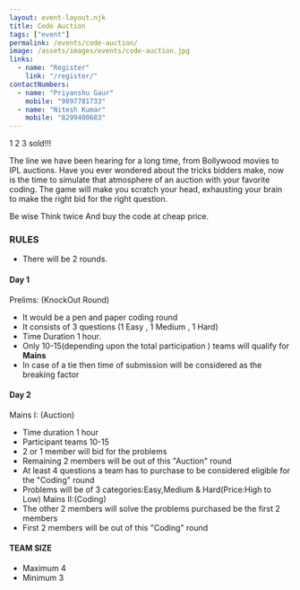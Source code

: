 ```yaml
---
layout: event-layout.njk
title: Code Auction
tags: ["event"]
permalink: /events/code-auction/
image: /assets/images/events/code-auction.jpg
links:
  - name: "Register"
    link: "/register/"
contactNumbers:
  - name: "Priyanshu Gaur"
    mobile: "9897781733"
  - name: "Nitesh Kumar"
    mobile: "8299400683"
---
```


1 2 3 sold!!!

The line we have been hearing for a long time, from Bollywood movies to IPL auctions. 
Have you ever wondered about the tricks bidders make,
now is the time to simulate that atmosphere of an auction with your favorite coding. 
The game will make you scratch your head, exhausting your brain to make the right bid for the right question. 

Be wise 
Think twice 
And buy the code at cheap price.
</br>

### RULES
- There will be 2 rounds.

#### Day 1
Prelims: (KnockOut Round)
- It would be a pen and paper coding round 
- It consists of 3 questions (1 Easy , 1 Medium , 1 Hard)
- Time Duration 1 hour.
- Only 10-15(depending upon the total participation ) teams will qualify for <b>Mains</b>
- In case of a tie then time of submission  will be considered as the breaking factor
#### Day 2
Mains I: (Auction)
- Time duration 1 hour
- Participant teams 10-15
- 2 or 1 member will bid for the problems 
- Remaining 2 members will be out of this "Auction" round
- At least 4 questions a team has to purchase to be considered eligible for the "Coding" round
- Problems will be of 3 categories:Easy,Medium & Hard(Price:High to Low)
Mains II:(Coding)
- The other 2 members will solve the problems purchased be the first 2 members
- First 2 members will be out of this "Coding" round


#### TEAM SIZE
- Maximum 4
- Minimum 3